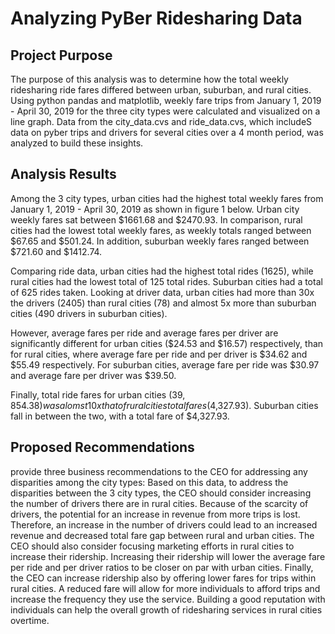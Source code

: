 # Analyzing PyBer Ridesharing Data

## Project Purpose
The purpose of this analysis was to determine how the total weekly ridesharing ride fares differed between urban, suburban, and rural cities. Using python pandas and matplotlib, weekly fare trips from January 1, 2019 - April 30, 2019 for the three city types were calculated and visualized on a line graph. Data from the city_data.cvs and ride_data.cvs, which includeS data on pyber trips and drivers for several cities over a 4 month period, was analyzed to build these insights.

## Analysis Results 
Among the 3 city types, urban cities had the highest total weekly fares from January 1, 2019 - April 30, 2019 as shown in figure 1 below. Urban city weekly fares sat between $1661.68 and $2470.93. In comparison, rural cities had the lowest total weekly fares, as weekly totals ranged between $67.65 and $501.24.  In addition, suburban weekly fares ranged between $721.60 and $1412.74. 

Comparing ride data, urban cities had the highest total rides (1625), while rural cities had the lowest total of 125 total rides. Suburban cities had a total of 625 rides taken. Looking at driver data, urban cities had more than 30x the drivers (2405) than rural cities (78) and almost 5x more than suburban cities (490 drivers in suburban cities).

However, average fares per ride and average fares per driver are significantly different for urban cities ($24.53	and $16.57) respectively, than for rural cities, where average fare per ride and per driver is $34.62 and $55.49 respectively. For suburban cities, average fare per ride was $30.97 and average fare per driver was $39.50.

Finally, total ride fares for urban cities ($39,854.38) was alomst 10x that of rural cities total fares ($4,327.93). Suburban cities fall in between the two, with a total fare of $4,327.93.

## Proposed Recommendations 
provide three business recommendations to the CEO for addressing any disparities among the city types:
Based on this data, to address the disparities between the 3 city types, the CEO should consider increasing the number of drivers there are in rural cities. Because of the scarcity of drivers, the potential for an increase in revenue from more trips is lost. Therefore, an increase in the number of drivers could lead to an increased revenue and decreased total fare gap between rural and urban cities. The CEO should also consider focusing marketing efforts in rural cities to increase their ridership. Increasing their ridership will lower the average fare per ride and per driver ratios to be closer on par with urban cities. Finally, the CEO can increase ridership also by offering lower fares for trips within rural cities. A reduced fare will allow for more individuals to afford trips and increase the frequency they use the service. Building a good reputation with individuals can help the overall growth of ridesharing services in rural cities overtime.
